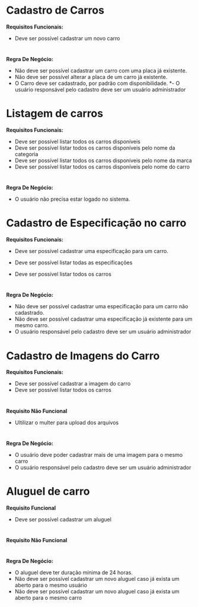 # Cadastro de Carros 
**Requisitos Funcionais:**
 - Deve ser possível cadastrar um novo carro 
#
**Regra De Negócio:**
- Não deve ser possível cadastrar um carro com uma placa já existente.
- Não deve ser possível alterar a placa de um carro já existente.
- O Carro deve ser cadastrado, por padrão com disponibilidade.
*- O usuário responsável pelo cadastro deve ser um usuário administrador

#
# Listagem de carros 

**Requisitos Funcionais:**
 - Deve ser possível listar todos os carros disponíveis
 - Deve ser possível listar todos os carros disponíveis pelo nome da categoria 
  - Deve ser possível listar todos os carros disponíveis pelo nome da marca 
   - Deve ser possível listar todos os carros disponíveis pelo nome do carro 
#
**Regra De Negócio:**
 - O usuário não precisa estar logado no sistema.
 #

 # Cadastro de Especificação no carro

**Requisitos Funcionais:**
 - Deve ser possível cadastrar uma especificação para um carro.

 - Deve ser possível listar todas as especificações 

 - Deve ser possível listar todos os carros 
#
**Regra De Negócio:**
 - Não deve ser possível cadastrar uma especificação para um carro não cadastrado.
 - Não deve ser possível cadastrar uma especificação já existente para um mesmo carro.
 - O usuário responsável pelo cadastro deve ser um usuário administrador
#
 # Cadastro de Imagens do Carro 

 **Requisitos Funcionais:**
 - Deve ser possível cadastrar a imagem do carro
 - Deve ser possível listar todos os carros 
#
 **Requisito Não Funcional** 
 - Ultilizar o multer para upload dos arquivos 
#
**Regra De Negócio:**
- O usuário deve poder cadastrar mais de uma imagem para o mesmo carro
- O usuário responsável pelo cadastro deve ser um usuário administrador 

#
# Aluguel de carro

**Requisito Funcional**
- Deve ser possível cadastrar um aluguel
#
 **Requisito Não Funcional** 
#
**Regra De Negócio:**
-  O aluguel deve ter duração mínima de 24 horas.
- Não deve ser possível cadastrar um novo aluguel caso já exista um aberto para o mesmo usuário
- Não deve ser possível cadastrar um novo aluguel caso já exista um aberto para o mesmo carro

 
 